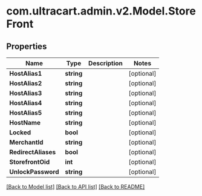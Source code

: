 
# com.ultracart.admin.v2.Model.StoreFront

## Properties

Name | Type | Description | Notes
------------ | ------------- | ------------- | -------------
**HostAlias1** | **string** |  | [optional] 
**HostAlias2** | **string** |  | [optional] 
**HostAlias3** | **string** |  | [optional] 
**HostAlias4** | **string** |  | [optional] 
**HostAlias5** | **string** |  | [optional] 
**HostName** | **string** |  | [optional] 
**Locked** | **bool** |  | [optional] 
**MerchantId** | **string** |  | [optional] 
**RedirectAliases** | **bool** |  | [optional] 
**StorefrontOid** | **int** |  | [optional] 
**UnlockPassword** | **string** |  | [optional] 

[[Back to Model list]](../README.md#documentation-for-models)
[[Back to API list]](../README.md#documentation-for-api-endpoints)
[[Back to README]](../README.md)

